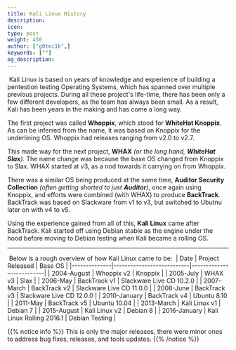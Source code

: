 ```yaml
---
title: Kali Linux History
description:
icon:
type: post
weight: 450
author: ["g0tmi1k",]
keywords: [""]
og_description:
---
```

​
Kali Linux is based on years of knowledge and experience of building a pentestion testing Operating Systems, which has spanned over multiple previous projects.
During all these project's life-time, there has been only a few different developers, as the team has always been small. As a result, Kali has been years in the making and has come a long way.
​

The first project was called **Whoppix**, which stood for **WhiteHat Knoppix**. As can be inferred from the name, it was based on Knoppix for the underlining OS. Whoppix had releases ranging from v2.0 to v2.7.
​

This made way for the next project, **WHAX** _(or the long hand, **WhiteHat Slax**)._ The name change was because the base OS changed from Knoppix to Slax. WHAX started at v3, as a nod towards it carrying on from Whoppix.
​

There was a similar OS being produced at the same time, **Auditor Security Collection** _(often getting shorted to just **Auditor**)_, once again using Knoppix, and efforts were combined (with WHAX) to produce **BackTrack**. BackTrack was based on Slackware from v1 to v3, but switched to Ubutnu later on with v4 to v5.
​

Using the experience gained from all of this, **Kali Linux** came after BackTrack. Kali started off using Debian stable as the engine under the hood before moving to Debian testing when Kali became a rolling OS.
​
- - -
​
Below is a rough overview of how Kali Linux came to be:
​
| Date         | Project Released          | Base OS                  |
|--------------|---------------------------|--------------------------|
| 2004-August  | Whoppix v2                | Knoppix                  |
| 2005-July    | WHAX v3                   | Slax                     |
| 2006-May     | BackTrack v1              | Slackware Live CD 10.2.0 |
| 2007-March   | BackTrack v2              | Slackware Live CD 11.0.0 |
| 2008-June    | BackTrack v3              | Slackware Live CD 12.0.0 |
| 2010-January | BackTrack v4              | Ubuntu 8.10              |
| 2011-May     | BackTrack v5              | Ubuntu 10.04             |
| 2013-March   | Kali Linux v1             | Debian 7                 |
| 2015-August  | Kali Linux v2             | Debian 8                 |
| 2016-January | Kali Linux Rolling 2016.1 | Debian Testing           |

{{% notice info %}}
This is only the major releases, there were minor ones to address bug fixes, releases, and tools updates.
{{% /notice %}}
